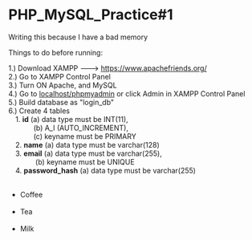 # PHP_MySQL_Practice#1

Writing this because I have a bad memory

Things to do before running:

1.) Download XAMPP ---> https://www.apachefriends.org/ <br>
2.) Go to XAMPP Control Panel <br>
3.) Turn ON Apache, and MySQL <br>
4.) Go to <u>localhost/phpmyadmin</u> or click Admin in XAMPP Control Panel <br>
5.) Build database as "login_db" <br>
6.) Create 4 tables <br>
  &emsp;1. <b>id</b> (a) data type must be INT(11), <br>
    &emsp;  &emsp;  &emsp;(b) A_I (AUTO_INCREMENT), <br>
    &emsp;  &emsp;  &emsp;(c) keyname must be PRIMARY<br>
  &emsp;2. <b>name</b> (a) data type must be varchar(128)<br>
  &emsp;3. <b>email</b> (a) data type must be varchar(255), <br>   &emsp;  &emsp;  &emsp; (b) keyname must be UNIQUE<br>
  &emsp;4. <b>password_hash</b> (a) data type must be varchar(255)<br>
  <ul>
   &emsp; &emsp; &emsp;<li>Coffee</li>
   &emsp; &emsp; &emsp;<li>Tea</li>
   &emsp; &emsp; &emsp;<li>Milk</li>
</ul>  
